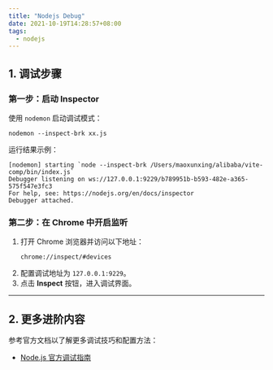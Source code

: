 ```yaml
---
title: "Nodejs Debug"
date: 2021-10-19T14:28:57+08:00
tags:
  - nodejs
---
```


## **1. 调试步骤**

### **第一步：启动 Inspector**

使用 `nodemon` 启动调试模式：

```shell
nodemon --inspect-brk xx.js
```

运行结果示例：

```shell
[nodemon] starting `node --inspect-brk /Users/maoxunxing/alibaba/vite-comp/bin/index.js`
Debugger listening on ws://127.0.0.1:9229/b789951b-b593-482e-a365-575f547e3fc3
For help, see: https://nodejs.org/en/docs/inspector
Debugger attached.
```

### **第二步：在 Chrome 中开启监听**

1. 打开 Chrome 浏览器并访问以下地址：
   ```shell
   chrome://inspect/#devices
   ```
2. 配置调试地址为 `127.0.0.1:9229`。
3. 点击 **Inspect** 按钮，进入调试界面。

---

## **2. 更多进阶内容**

参考官方文档以了解更多调试技巧和配置方法：

- [Node.js 官方调试指南](https://nodejs.org/en/docs/guides/debugging-getting-started/)

```
